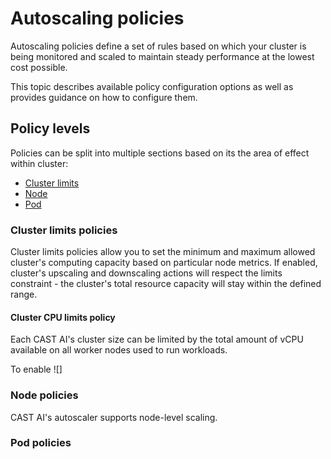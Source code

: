 # Autoscaling policies 

Autoscaling policies define a set of rules based on which your cluster is being monitored and scaled to maintain steady performance at the lowest cost possible.

This topic describes available policy configuration options as well as provides guidance on how to configure them. 

## Policy levels

Policies can be split into multiple sections based on its the area of effect within cluster:

* [Cluster limits](https://castai.github.io/docs/administration/configuring-gcp-credentials/)
* [Node](https://castai.github.io/docs/administration/configuring-gcp-credentials/)
* [Pod](https://castai.github.io/docs/administration/configuring-gcp-credentials/)

### Cluster limits policies

Cluster limits policies allow you to set the minimum and maximum allowed cluster's computing capacity based on particular node metrics. 
If enabled, cluster's upscaling and downscaling actions will respect the limits constraint - the cluster's total resource capacity will stay within the defined range.

#### Cluster CPU limits policy

Each CAST AI's cluster size can be limited by the total amount of vCPU available on all worker nodes used to run workloads.

To enable ![]

### Node policies

CAST AI's autoscaler supports node-level scaling. 

### Pod policies
 


